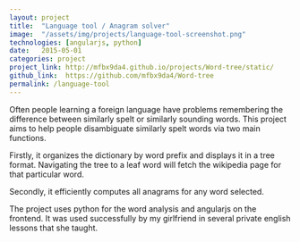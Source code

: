 ```yaml
---
layout: project
title:  "Language tool / Anagram solver"
image:  "/assets/img/projects/language-tool-screenshot.png"
technologies: [angularjs, python]
date:   2015-05-01
categories: project
project_link: http://mfbx9da4.github.io/projects/Word-tree/static/
github_link:  https://github.com/mfbx9da4/Word-tree
permalink: /language-tool
---
```


Often people learning a foreign language have problems remembering the difference between similarly spelt or similarly sounding words.
This project aims to help people disambiguate similarly spelt words via two main functions.  

Firstly, it organizes the dictionary by word prefix and displays it in a tree format. Navigating the tree to a leaf word will fetch the wikipedia page for that particular word.  

Secondly, it efficiently computes all anagrams for any word selected.  

The project uses python for the word analysis and angularjs on the frontend.  It was used successfully by my girlfriend in several private english lessons that she taught.  


